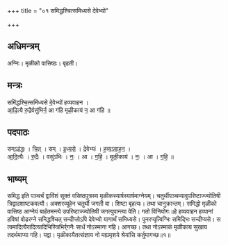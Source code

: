 +++
title = "०१ समिद्धश्चित्समिध्यसे देवेभ्यो"

+++
## अधिमन्त्रम्
अग्निः। मृळीको वासिष्ठः। बृहती।

## मन्त्रः
समि॑द्धश्चि॒त्समि॑ध्यसे दे॒वेभ्यो॑ हव्यवाहन ।  
आ॒दि॒त्यै रु॒द्रैर्वसु॑भिर्न॒ आ ग॑हि मृळी॒काय॑ न॒ आ ग॑हि ॥

## पदपाठः
सम्ऽइ॑द्धः । चि॒त् । सम् । इ॒ध्य॒से॒ । दे॒वेभ्यः॑ । ह॒व्य॒ऽवा॒ह॒न॒ ।  
आ॒दि॒त्यैः । रु॒द्रैः । वसु॑ऽभिः । नः॒ । आ । ग॒हि॒ । मृ॒ळी॒काय॑ । नः॒ । आ । ग॒हि॒ ॥

## भाष्यम्
समिद्ध इति पञ्चर्चं द्वाविंशं सूक्तं वसिष्ठपुत्रस्य मृळीकस्यार्षस्यार्षमाग्नेयम्। चतुर्थीपञ्चम्यावुपरिष्टाज्ज्योतिषी त्रिद्वादशाष्टकवत्यौ। अक्शरव्यूहेन चतुर्थी जगती वा। शिष्टा बृहत्यः। तथा चानुक्रान्तम्। समिद्धो मृळीको वासिष्ठ आग्नेयं बार्हतमन्त्ये उपरिष्टाज्ज्योतिषी जगत्युपान्त्या वेति। गतो विनियोगः॥हे हव्यवाहन हव्यानां हविषां वोढरग्ने समिद्धश्चित् सन्दीप्तोऽपि देवेभ्यो यागार्थं समिध्यसे। पुनरप्यृत्विग्भिः समिद्भिः सन्दीप्यसे। स त्वमादित्यैरादित्यादिभिस्त्रिभिर्र्गनैः सार्धं नोऽस्माना गहि। आगच्छ। तथा नोऽस्माकं मृळीकाय सुखाय तदर्थमाप्या गहि। यद्वा। मृळीकायैतत्संज्ञाय नो मह्यमृशये श्रेयांसि कर्तुमागच्छ॥१॥